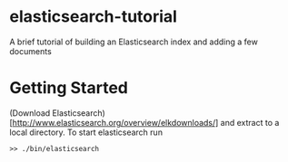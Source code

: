 # elasticsearch-tutorial
A brief tutorial of building an Elasticsearch index and adding a few documents


# Getting Started
(Download Elasticsearch)[http://www.elasticsearch.org/overview/elkdownloads/] and extract to a local directory. To start elasticsearch run

```
>> ./bin/elasticsearch
```

